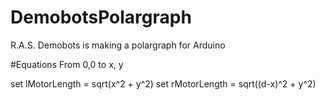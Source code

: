 # DemobotsPolargraph
R.A.S. Demobots is making a polargraph for Arduino


#Equations
From 0,0 to x, y

set lMotorLength = sqrt(x^2 + y^2)
set rMotorLength = sqrt((d-x)^2 + y^2)